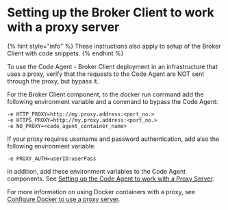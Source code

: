 # Setting up the Broker Client to work with a proxy server

{% hint style="info" %}
These instructions also apply to setup of the Broker Client with code snippets.
{% endhint %}

To use the Code Agent - Broker Client deployment in an infrastructure that uses a proxy, verify that the requests to the Code Agent are NOT sent through the proxy, but bypass it.

For the Broker Client component, to the docker run command add the following environment variable and a command to bypass the Code Agent:

```
-e HTTP_PROXY=http://my.proxy.address:<port_no.>
-e HTTPS_PROXY=http://my.proxy.address:<port_no.>
-e NO_PROXY=<code_agent_container_name>
```

If your proxy requires username and password authentication, add also the following environment variable:

```
-e PROXY_AUTH=userID:userPass
```

In addition, add these environment variables to the Code Agent components. See [Setting up the Code Agent to work with a Proxy Server](broken-reference).

For more information on using Docker containers with a proxy, see [Configure Docker to use a proxy server](https://docs.docker.com/network/proxy/).
